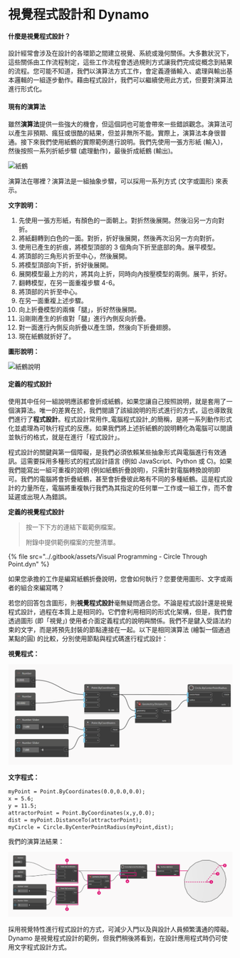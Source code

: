 # 視覺程式設計和 Dynamo

#### 什麼是視覺程式設計？<a href="#what-is-visual-programming" id="what-is-visual-programming"></a>

設計經常會涉及在設計的各環節之間建立視覺、系統或幾何關係。大多數狀況下，這些關係由工作流程制定，這些工作流程會透過規則方式讓我們完成從概念到結果的流程。您可能不知道，我們以演算法方式工作，會定義遵循輸入、處理與輸出基本邏輯的一組逐步動作。藉由程式設計，我們可以繼續使用此方式，但要對演算法進行形式化。

#### 現有的演算法 <a href="#algorithms-in-hand" id="algorithms-in-hand"></a>

雖然**演算法**提供一些強大的機會，但這個詞也可能會帶來一些錯誤觀念。演算法可以產生非預期、瘋狂或很酷的結果，但並非無所不能。實際上，演算法本身很普通。接下來我們使用紙鶴的實際範例進行說明。我們先使用一張方形紙 (輸入)，然後按照一系列折紙步驟 (處理動作)，最後折成紙鶴 (輸出)。

![紙鶴](https://primer.dynamobim.org/01\_Introduction/images/1-1/00-OrigamiCrane.png)

演算法在哪裡？演算法是一組抽象步驟，可以採用一系列方式 (文字或圖形) 來表示。

**文字說明：**

1. 先使用一張方形紙，有顏色的一面朝上。對折然後展開。然後沿另一方向對折。
2. 將紙翻轉到白色的一面。對折，折好後展開，然後再次沿另一方向對折。
3. 使用已產生的折痕，將模型頂部的 3 個角向下折至底部的角。展平模型。
4. 將頂部的三角形片折至中心，然後展開。
5. 將模型頂部向下折，折好後展開。
6. 展開模型最上方的片，將其向上折，同時向內按壓模型的兩側。展平，折好。
7. 翻轉模型，在另一面重複步驟 4-6。
8. 將頂部的片折至中心。
9. 在另一面重複上述步驟。
10. 向上折疊模型的兩條「腿」，折好然後展開。
11. 沿剛剛產生的折痕對「腿」進行內側反向折疊。
12. 對一面進行內側反向折疊以產生頭，然後向下折疊翅膀。
13. 現在紙鶴就折好了。

**圖形說明：**

![紙鶴說明](https://primer.dynamobim.org/01\_Introduction/images/1-1/01-OrigamiCraneInstructions.png)

#### 定義的程式設計 <a href="#programming-defined" id="programming-defined"></a>

使用其中任何一組說明應該都會折成紙鶴，如果您讓自己按照說明，就是套用了一個演算法。唯一的差異在於，我們閱讀了該組說明的形式進行的方式，這也導致我們進行了**程式設計**。程式設計常用作_電腦程式設計_的簡稱，是將一系列動作形式化並處理為可執行程式的反應。如果我們將上述折紙鶴的說明轉化為電腦可以閱讀並執行的格式，就是在進行「程式設計」。

程式設計的關鍵與第一個障礙，是我們必須依賴某些抽象形式與電腦進行有效通訊。這需要採用多種形式的程式設計語言 (例如 JavaScript、Python 或 C)。如果我們能寫出一組可重複的說明 (例如紙鶴折疊說明)，只需針對電腦轉換說明即可。我們的電腦將會折疊紙鶴，甚至會折疊彼此略有不同的多種紙鶴。這是程式設計的力量所在，電腦將重複執行我們為其指定的任何單一工作或一組工作，而不會延遲或出現人為錯誤。

**定義的視覺程式設計**

> 按一下下方的連結下載範例檔案。
>
> 附錄中提供範例檔案的完整清單。

{% file src="../.gitbook/assets/Visual Programming - Circle Through Point.dyn" %}

如果您承擔的工作是編寫紙鶴折疊說明，您會如何執行？您要使用圖形、文字或兩者的組合來編寫嗎？

若您的回答包含圖形，則**視覺程式設計**毫無疑問適合您。不論是程式設計還是視覺程式設計，過程在本質上是相同的。它們會利用相同的形式化架構，但是，我們會透過圖形 (即「視覺」) 使用者介面定義程式的說明與關係。我們不是鍵入受語法約束的文字，而是將預先封裝的節點連接在一起。以下是相同演算法 (繪製一個通過某點的圓) 的比較，分別使用節點與程式碼進行程式設計：

**視覺程式：**

![](./images/a-1/visualProgramming(2).png)

**文字程式：**

```
myPoint = Point.ByCoordinates(0.0,0.0,0.0);
x = 5.6;
y = 11.5;
attractorPoint = Point.ByCoordinates(x,y,0.0);
dist = myPoint.DistanceTo(attractorPoint);
myCircle = Circle.ByCenterPointRadius(myPoint,dist);
```

我們的演算法結果：

![](./images/a-1/visualProgramming(1).png)

採用視覺特性進行程式設計的方式，可減少入門以及與設計人員頻繁溝通的障礙。Dynamo 是視覺程式設計的範例，但我們稍後將看到，在設計應用程式時仍可使用文字程式設計方式。

